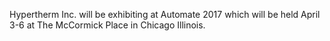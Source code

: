 Hypertherm Inc. will be exhibiting at Automate 2017 which will be held April 3-6 at The McCormick Place in Chicago Illinois.
